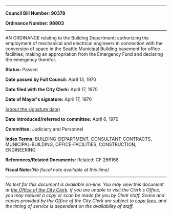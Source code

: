 

********

**Council Bill Number: 90378**
   
**Ordinance Number: 98803**
********

 AN ORDINANCE relating to the Building Department; authorizing the employment of mechanical and electrical engineers in connection with the conversion of space in the Seattle Municipal Building basement for office facilities; making an appropriation from the Emergency Fund and declaring the emergency therefor.

**Status:** Passed
   
**Date passed by Full Council:** April 13, 1970
   
**Date filed with the City Clerk:** April 17, 1970
   
**Date of Mayor's signature:** April 17, 1970
   
[(about the signature date)](/~public/approvaldate.htm)
   
   
   
**Date introduced/referred to committee:** April 6, 1970
   
**Committee:** Judiciary and Personnel
   
   
**Index Terms:** BUILDING-DEPARTMENT, CONSULTANT-CONTRACTS, MUNICIPAL-BUILDING, OFFICE-FACILITIES, CONSTRUCTION, ENGINEERING

**References/Related Documents:** Related: CF 266168

**Fiscal Note:**_(No fiscal note available at this time)_
********

_No text for this document is available on-line. You may view this document at [the Office of the City Clerk](http://www.seattle.gov/leg/clerk/contactUs.htm). If you are unable to visit the Clerk's Office, you may request a copy or scan be made for you by Clerk staff. Scans and copies provided by the Office of the City Clerk are subject to [copy fees](http://clerk.seattle.gov/~public/clerkfees.htm), and the timing of service is dependent on the availability of staff._

